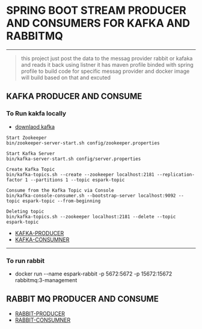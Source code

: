# SPRING BOOT STREAM PRODUCER AND CONSUMERS FOR KAFKA AND RABBITMQ 

----

> this project just post the data to the messag provider rabbit or kafaka 
> and reads it back using listner it has maven profile binded with spring profile to build code 
> for specific messag provider and docker image will build based on that and excuted 



## KAFKA PRODUCER AND CONSUME 

### To Run kakfa locally 

* [downlaod kafka](https://www.apache.org/dyn/closer.cgi?path=/kafka/2.5.0/kafka_2.12-2.5.0.tgz)

```
Start Zookeeper
bin/zookeeper-server-start.sh config/zookeeper.properties

Start Kafka Server
bin/kafka-server-start.sh config/server.properties

Create Kafka Topic
bin/kafka-topics.sh --create --zookeeper localhost:2181 --replication-factor 1 --partitions 1 --topic espark-topic

Consume from the Kafka Topic via Console
bin/kafka-console-consumer.sh --bootstrap-server localhost:9092 --topic espark-topic --from-beginning

Deleting topic
bin/kafka-topics.sh --zookeeper localhost:2181 --delete --topic espark-topic
```


* [KAFKA-PRODUCER](./springboot-kafka-rabbitmq-producer/KAFKA-README.md)
* [KAFKA-CONSUMNER](./springboot-kafka-rabbitmq-consumer/KAFKA-README.md)




---

### To run rabbit 
* docker run --name espark-rabbit -p 5672:5672 -p 15672:15672 rabbitmq:3-management



## RABBIT MQ PRODUCER AND CONSUME 
* [RABBIT-PRODUCER](./springboot-kafka-rabbitmq-producer/RABBIT-README.md)
* [RABBIT-CONSUMNER](./springboot-kafka-rabbitmq-consumer/RABBIT-README.md)
